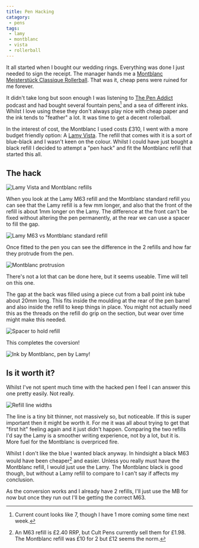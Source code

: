 ```yaml
---
title: Pen Hacking
catagory:
 - pens
tags:
 - lamy
 - montblanc
 - vista
 - rollerball
---
```

It all started when I bought our wedding rings.  Everything was done I just needed to sign the receipt.  The manager hands me a [Montblanc Meisterstück Classique Rollerball][mbm].  That was it, cheap pens were ruined for me forever.

It didn't take long but soon enough I was listening to [The Pen Addict][tpa] podcast and had bought several fountain pens[^1] and a sea of different inks.  Whilst I love using these they don't always play nice with cheap paper and the ink tends to "feather" a lot.  It was time to get a decent rollerball.

In the interest of cost, the Montblanc I used costs £310, I went with a more budget friendly option: A [Lamy Vista][lv].  The refill that comes with it is a sort of blue-black and I wasn't keen on the colour. Whilst I could have just bought a black refill I decided to attempt a "pen hack" and fit the Montblanc refill that started this all.

## The hack
<img class="padded center"
		alt="Lamy Vista and Montblanc refills"
		src="/images/2016-02-14-pen-hacking/IMG_5826.jpg"
	  srcset="/images/2016-02-14-pen-hacking/IMG_5826.jpg /images/2016-02-14-pen-hacking/IMG_5826@2.jpg 2x" />

When you look at the Lamy M63 refill and the Montblanc standard refill you can see that the Lamy refill is a few mm longer, and also that the front of the refill is about 1mm longer on the Lamy.  The difference at the front can't be fixed without altering the pen permanently, at the rear we can use a spacer to fill the gap.

<img class="padded center"
		alt="Lamy M63 vs Montblanc standard refill"
		src="/images/2016-02-14-pen-hacking/IMG_5827.jpg"
	  srcset="/images/2016-02-14-pen-hacking/IMG_5827.jpg /images/2016-02-14-pen-hacking/IMG_5827@2.jpg 2x" />

Once fitted to the pen you can see the difference in the 2 refills and how far they protrude from the pen.

<img class="padded center"
 		alt="Montblanc protrusion"
 		src="/images/2016-02-14-pen-hacking/IMG_5829_5830.jpg"
 	  srcset="/images/2016-02-14-pen-hacking/IMG_5829_5830.jpg /images/2016-02-14-pen-hacking/IMG_5829_5830@2.jpg 2x" />

There's not a lot that can be done here, but it seems useable.  Time will tell on this one.

The gap at the back was filled using a piece cut from a ball point ink tube about 20mm long.  This fits inside the moulding at the rear of the pen barrel and also inside the refill to keep things in place.  You might not actually need this as the threads on the refill do grip on the section, but wear over time might make this needed.

<img class="padded center"
		alt="Spacer to hold refill"
		src="/images/2016-02-14-pen-hacking/IMG_5831.jpg"
	  srcset="/images/2016-02-14-pen-hacking/IMG_5831.jpg /images/2016-02-14-pen-hacking/IMG_5831@2.jpg 2x" />

This completes the coversion!

<img class="padded center"
 		alt="Ink by Montblanc, pen by Lamy!"
 		src="/images/2016-02-14-pen-hacking/IMG_5834.jpg"
 	  srcset="/images/2016-02-14-pen-hacking/IMG_5834.jpg /images/2016-02-14-pen-hacking/IMG_5834@2.jpg 2x" />

## Is it worth it?
Whilst I've not spent much time with the hacked pen I feel I can answer this one pretty easily.  Not really.

<img class="padded center"
		alt="Refill line widths"
		src="/images/2016-02-14-pen-hacking/IMG_5833.jpg"
	  srcset="/images/2016-02-14-pen-hacking/IMG_5833.jpg /images/2016-02-14-pen-hacking/IMG_5833@2.jpg 2x" />

The line is a tiny bit thinner, not massively so, but noticeable.  If this is super important then it might be worth it.  For me it was all about trying to get that "first hit" feeling again and it just didn't happen.  Comparing the two refills I'd say the Lamy is a smoother writing experience, not by a lot, but it is.  More fuel for the Montblanc is overpriced fire.

Whilst I don't like the blue I wanted black anyway. In hindsight a black M63 would have been cheaper[^2] and easier.  Unless you really must have the Montblanc refill, I would just use the Lamy.  The Montblanc black is good though, but without a Lamy refill to compare to I can't say if affects my conclusion.

As the conversion works and I already have 2 refills, I'll just use the MB for now but once they run out I'll be getting the correct M63.

[mbm]: http://www.penshop.co.uk/products/montblanc/montblanc-meisterst-ck-classique-rollerball/
[tpa]: https://www.relay.fm/penaddict
[lv]: http://www.cultpens.com/i/q/LM09887/lamy-vista-rollerball-pen

[^1]: Current count looks like 7, though I have 1 more coming some time next week.
[^2]: An M63 refill is £2.40 RRP, but Cult Pens currently sell them for £1.98. The Montblanc refill was £10 for 2 but £12 seems the norm.
